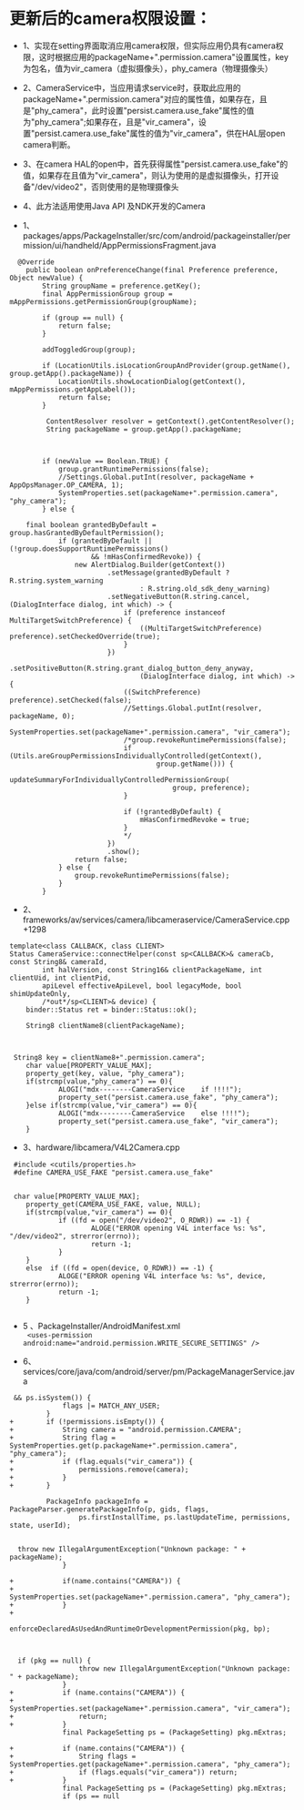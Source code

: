 # 更新后的camera权限设置：
- 1、实现在setting界面取消应用camera权限，但实际应用仍具有camera权限，这时根据应用的packageName+".permission.camera"设置属性，key为包名，值为vir_camera（虚拟摄像头），phy_camera（物理摄像头）
- 2、CameraService中，当应用请求service时，获取此应用的packageName+".permission.camera"对应的属性值，如果存在，且是"phy_camera"，此时设置"persist.camera.use_fake"属性的值为"phy_camera";如果存在，且是"vir_camera"，设置"persist.camera.use_fake"属性的值为"vir_camera"，供在HAL层open camera判断。
- 3、在camera HAL的open中，首先获得属性"persist.camera.use_fake"的值，如果存在且值为"vir_camera"，则认为使用的是虚拟摄像头，打开设备"/dev/video2"，否则使用的是物理摄像头
- 4、此方法适用使用Java API 及NDK开发的Camera



- 1、packages/apps/PackageInstaller/src/com/android/packageinstaller/permission/ui/handheld/AppPermissionsFragment.java
```
  @Override
    public boolean onPreferenceChange(final Preference preference, Object newValue) {
        String groupName = preference.getKey();
        final AppPermissionGroup group = mAppPermissions.getPermissionGroup(groupName);

        if (group == null) {
            return false;
        }

        addToggledGroup(group);

        if (LocationUtils.isLocationGroupAndProvider(group.getName(), group.getApp().packageName)) {
            LocationUtils.showLocationDialog(getContext(), mAppPermissions.getAppLabel());
            return false;
        }

         ContentResolver resolver = getContext().getContentResolver();
         String packageName = group.getApp().packageName;



        if (newValue == Boolean.TRUE) {
            group.grantRuntimePermissions(false);
            //Settings.Global.putInt(resolver, packageName + AppOpsManager.OP_CAMERA, 1);
            SystemProperties.set(packageName+".permission.camera", "phy_camera");
        } else {

    final boolean grantedByDefault = group.hasGrantedByDefaultPermission();
            if (grantedByDefault || (!group.doesSupportRuntimePermissions()
                    && !mHasConfirmedRevoke)) {
                new AlertDialog.Builder(getContext())
                        .setMessage(grantedByDefault ? R.string.system_warning
                                : R.string.old_sdk_deny_warning)
                        .setNegativeButton(R.string.cancel, (DialogInterface dialog, int which) -> {
                            if (preference instanceof MultiTargetSwitchPreference) {
                                ((MultiTargetSwitchPreference) preference).setCheckedOverride(true);
                            }
                        })
                        .setPositiveButton(R.string.grant_dialog_button_deny_anyway,
                                (DialogInterface dialog, int which) -> {
                            ((SwitchPreference) preference).setChecked(false);
                            //Settings.Global.putInt(resolver, packageName, 0);
                            SystemProperties.set(packageName+".permission.camera", "vir_camera");
                            /*group.revokeRuntimePermissions(false);
                            if (Utils.areGroupPermissionsIndividuallyControlled(getContext(),
                                    group.getName())) {
                                updateSummaryForIndividuallyControlledPermissionGroup(
                                        group, preference);
                            }
                            
                            if (!grantedByDefault) {
                                mHasConfirmedRevoke = true;
                            }
                            */
                        })
                        .show();
                return false;
            } else {
                group.revokeRuntimePermissions(false);
            }
        }

```
- 2、frameworks/av/services/camera/libcameraservice/CameraService.cpp +1298
```
template<class CALLBACK, class CLIENT>
Status CameraService::connectHelper(const sp<CALLBACK>& cameraCb, const String8& cameraId,
        int halVersion, const String16& clientPackageName, int clientUid, int clientPid,
        apiLevel effectiveApiLevel, bool legacyMode, bool shimUpdateOnly,
        /*out*/sp<CLIENT>& device) {
    binder::Status ret = binder::Status::ok();

    String8 clientName8(clientPackageName);



 String8 key = clientName8+".permission.camera";
    char value[PROPERTY_VALUE_MAX];
    property_get(key, value, "phy_camera");
    if(strcmp(value,"phy_camera") == 0){
            ALOGI("mdx--------CameraService    if !!!!");
            property_set("persist.camera.use_fake", "phy_camera");
    }else if(strcmp(value,"vir_camera") == 0){
            ALOGI("mdx--------CameraService    else !!!!");
            property_set("persist.camera.use_fake", "vir_camera");
    }

```
- 3、hardware/libcamera/V4L2Camera.cpp
```
 #include <cutils/properties.h>
 #define CAMERA_USE_FAKE "persist.camera.use_fake"
 
 
 char value[PROPERTY_VALUE_MAX];
    property_get(CAMERA_USE_FAKE, value, NULL);
    if(strcmp(value,"vir_camera") == 0){
            if ((fd = open("/dev/video2", O_RDWR)) == -1) {
                    ALOGE("ERROR opening V4L interface %s: %s", "/dev/video2", strerror(errno));
                    return -1;
            }
    }
    else  if ((fd = open(device, O_RDWR)) == -1) {
            ALOGE("ERROR opening V4L interface %s: %s", device, strerror(errno));
            return -1;
    }


```
- 5 、PackageInstaller/AndroidManifest.xml<br>
   ```  <uses-permission android:name="android.permission.WRITE_SECURE_SETTINGS" /> ```
   
- 6、services/core/java/com/android/server/pm/PackageManagerService.java  
```
 && ps.isSystem()) {
             flags |= MATCH_ANY_USER;
         }
+        if (!permissions.isEmpty()) {
+            String camera = "android.permission.CAMERA";
+            String flag = SystemProperties.get(p.packageName+".permission.camera", "phy_camera");
+            if (flag.equals("vir_camera")) {
+                permissions.remove(camera);
+            }
+        }

         PackageInfo packageInfo = PackageParser.generatePackageInfo(p, gids, flags,
                 ps.firstInstallTime, ps.lastUpdateTime, permissions, state, userId);


  throw new IllegalArgumentException("Unknown package: " + packageName);
             }

+            if(name.contains("CAMERA")) {
+                SystemProperties.set(packageName+".permission.camera", "phy_camera");
+            }
+
             enforceDeclaredAsUsedAndRuntimeOrDevelopmentPermission(pkg, bp);



  if (pkg == null) {
                 throw new IllegalArgumentException("Unknown package: " + packageName);
             }
+            if (name.contains("CAMERA")) {
+                SystemProperties.set(packageName+".permission.camera", "vir_camera");
+                return;
+            }
             final PackageSetting ps = (PackageSetting) pkg.mExtras;

+            if (name.contains("CAMERA")) {
+                String flags = SystemProperties.get(packageName+".permission.camera", "phy_camera");
+                if (flags.equals("vir_camera")) return;
+            }
             final PackageSetting ps = (PackageSetting) pkg.mExtras;
             if (ps == null


```
